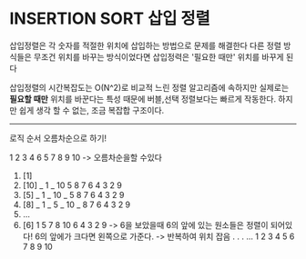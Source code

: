 # INSERTION SORT 삽입 정렬

삽입정렬은 각 숫자를 적절한 위치에 삽입하는 방법으로 문제를 해결한다
다른 정렬 방식들은 무조건 위치를 바꾸는 방식이었다면 삽입정력은 '필요한 때만' 위치를 바꾸게 된다

삽입정렬의 시간복잡도는 O(N^2)로 비교적 느린 정렬 알고리즘에 속하지만
실제로는 <b>필요할 때만</b> 위치를 바꾼다는 특성 때문에 버블,선택 정렬보다는 빠르게 작동한다.
하지만 쉽게 생각 할 수 없는, 조금 복잡합 구조이다.

---

로직 순서
오름차순으로 하기!

1 2 3 4 6 5 7 8 9 10 -> 오름차순을할 수있다

1. [1]
2. [10] _ 1 _ 10 5 8 7 6 4 3 2 9
3. [5] _ 1 _ 10 \_ 5 8 7 6 4 3 2 9
4. [8] _ 1 _ 5 _ 10 _ 8 7 6 4 3 2 9
5. ...
6. [6] 1 5 7 8 10 6 4 3 2 9 -> 6을 보았을때 6의 앞에 있는 원소들은 정렬이 되어있다!
   6의 앞에가 크다면 왼쪽으로 가준다. -> 반복하여 위치 잡음
   .
   .
   .
   ... 1 2 3 4 5 6 7 8 9 10
